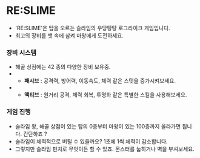 # **RE:SLIME**
- 'RE:SLIME'은 탑을 오르는 슬라임의 우당탕탕 로그라이크 게임입니다.
- 최고의 장비를 뱃 속에 삼켜 마왕에게 도전하세요.

### 장비 시스템
- 해골 상점에는 42 종의 다양한 장비 보유중.
- - **패시브** : 공격력, 방어력, 이동속도, 체력 같은 스탯을 증가시켜보세요.
- - **액티브** : 원거리 공격, 체력 회복, 투명화 같은 특별한 스킬을 사용해보세요.

### 게임 진행
- 슬라임 왕, 해골 상점이 있는 탑의 0층부터 마왕이 있는 100층까지 올라가면 됩니다. 간단하죠 ?
- 슬라임이 체력적으로 버틸 수 있을까요? 1초에 1씩 체력이 감소합니다.
- 그렇지만 슬라임 펀치로 무엇이든 할 수 있죠. 몬스터를 눕히거나 벽을 부셔보세요.
